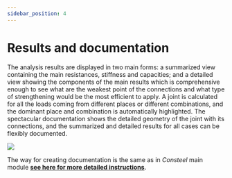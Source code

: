 ```yaml
---
sidebar_position: 4
---
```

# Results and documentation

The analysis results are displayed in two main forms: a summarized view containing the main resistances, stiffness and capacities; and a detailed view showing the components of the main results which is comprehensive enough to see what are the weakest point of the connections and what type of strengthening would be the most efficient to apply. A joint is calculated for all the loads coming from different places or different combinations, and the dominant place and combination is automatically highlighted. The spectacular documentation shows the detailed geometry of the joint with its connections, and the summarized and detailed results for all cases can be flexibly documented.

<!-- /wp:paragraph -->

<!-- wp:paragraph -->

[](<http://Consteel.hu/GetAssetFile/csjoint_documentation_1.jpg(121)>)

<!-- /wp:paragraph -->

<!-- wp:image {"align":"center","id":9818,"width":304,"height":442,"sizeSlug":"full","linkDestination":"media"} -->

[![](https://Consteelsoftware.com/wp-content/uploads/2021/04/15-5-docu.jpg)](./img/wp-content-uploads-2021-04-15-5-docu.jpg)

<!-- /wp:image -->

<!-- wp:paragraph -->

The way for creating documentation is the same as in _Consteel_ main module [**see here for more detailed instructions**](../13_0_documentation-2/13_1_the-document-tab.md).

<!-- /wp:paragraph -->

